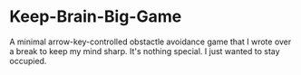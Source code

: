 # Keep-Brain-Big-Game
A minimal arrow-key-controlled obstactle avoidance game that I wrote over a break to keep my mind sharp. It's nothing special. I just wanted to stay occupied.

